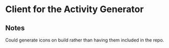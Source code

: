 # Client for the Activity Generator

## Notes

Could generate icons on build rather than having them included in the repo.

